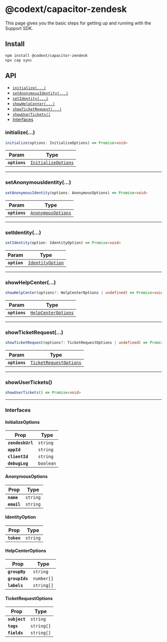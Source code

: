 # @codext/capacitor-zendesk

This page gives you the basic steps for getting up and running with the Support SDK.

## Install

```bash
npm install @codext/capacitor-zendesk
npx cap sync
```

## API

<docgen-index>

* [`initialize(...)`](#initialize)
* [`setAnonymousIdentity(...)`](#setanonymousidentity)
* [`setIdentity(...)`](#setidentity)
* [`showHelpCenter(...)`](#showhelpcenter)
* [`showTicketRequest(...)`](#showticketrequest)
* [`showUserTickets()`](#showusertickets)
* [Interfaces](#interfaces)

</docgen-index>

<docgen-api>
<!--Update the source file JSDoc comments and rerun docgen to update the docs below-->

### initialize(...)

```typescript
initialize(options: InitializeOptions) => Promise<void>
```

| Param         | Type                                                            |
| ------------- | --------------------------------------------------------------- |
| **`options`** | <code><a href="#initializeoptions">InitializeOptions</a></code> |

--------------------


### setAnonymousIdentity(...)

```typescript
setAnonymousIdentity(options: AnonymousOptions) => Promise<void>
```

| Param         | Type                                                          |
| ------------- | ------------------------------------------------------------- |
| **`options`** | <code><a href="#anonymousoptions">AnonymousOptions</a></code> |

--------------------


### setIdentity(...)

```typescript
setIdentity(option: IdentityOption) => Promise<void>
```

| Param        | Type                                                      |
| ------------ | --------------------------------------------------------- |
| **`option`** | <code><a href="#identityoption">IdentityOption</a></code> |

--------------------


### showHelpCenter(...)

```typescript
showHelpCenter(options?: HelpCenterOptions | undefined) => Promise<void>
```

| Param         | Type                                                            |
| ------------- | --------------------------------------------------------------- |
| **`options`** | <code><a href="#helpcenteroptions">HelpCenterOptions</a></code> |

--------------------


### showTicketRequest(...)

```typescript
showTicketRequest(options?: TicketRequestOptions | undefined) => Promise<void>
```

| Param         | Type                                                                  |
| ------------- | --------------------------------------------------------------------- |
| **`options`** | <code><a href="#ticketrequestoptions">TicketRequestOptions</a></code> |

--------------------


### showUserTickets()

```typescript
showUserTickets() => Promise<void>
```

--------------------


### Interfaces


#### InitializeOptions

| Prop             | Type                 |
| ---------------- | -------------------- |
| **`zendeskUrl`** | <code>string</code>  |
| **`appId`**      | <code>string</code>  |
| **`clientId`**   | <code>string</code>  |
| **`debugLog`**   | <code>boolean</code> |


#### AnonymousOptions

| Prop        | Type                |
| ----------- | ------------------- |
| **`name`**  | <code>string</code> |
| **`email`** | <code>string</code> |


#### IdentityOption

| Prop        | Type                |
| ----------- | ------------------- |
| **`token`** | <code>string</code> |


#### HelpCenterOptions

| Prop           | Type                  |
| -------------- | --------------------- |
| **`groupBy`**  | <code>string</code>   |
| **`groupIds`** | <code>number[]</code> |
| **`labels`**   | <code>string[]</code> |


#### TicketRequestOptions

| Prop          | Type                  |
| ------------- | --------------------- |
| **`subject`** | <code>string</code>   |
| **`tags`**    | <code>string[]</code> |
| **`fields`**  | <code>string[]</code> |

</docgen-api>
